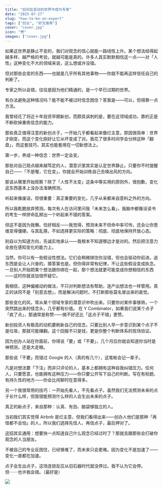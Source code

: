 ```yaml
---
title: "如何在变动的世界中成为专家"
date: "2025-07-27"
slug: "how-to-be-an-expert"
tags: ["创业", "好文推荐"]
cover: "cover.jpg"
icon: "😎"
images: ["cover.jpg"]
---
```

如果这世界是静止不变的，我们对观念的信心就能一路线性上升。某个想法经得起越多样、越严格的考验，就越可能是真的。许多人其实默默相信这一点——对「人性」这种变化不大的领域来说，这么想或许没错。



但对那些会变的东西——也就是几乎所有其他事物——你就不能再这样信任自己的判断了。



专家之所以会错，往往是因为他们精通的，是一个早已过期的世界。



有办法避免这种情况吗？能不能不被过时信念困住？答案是——可以，但得靠一点方法。



我曾经花了将近十年投资早期新创，而颇具讽刺的是，要在这领域成功，靠的正是不断砍掉重练信念的能力。



那些真正值得注意的新创点子，一开始几乎都看起来像烂主意，原因很简单：世界才刚变，而这个变化刚好让它从坏变成了对。我花了很多时间学会分辨这种「翻盘」，而这套技巧，其实也能套用在一切新想法上。



第一步，养成一种信念：世界一定会变。



那些对自己观点越来越笃定的人，潜意识里其实是认定世界静止。只要你不时提醒自己——「不是喔，它在变」，你就会开始训练自己去嗅出风的方向。



那该从哪里开始观察？除了「人性不太变」这条中等实用的原则外，很抱歉，变化这东西基本上没办法准确预测。



听起来像废话，但很重要：真正重要的变化，几乎从来都来自意料之外的方向。



所以我乾脆放弃预测。每次有人在访问里问我「未来怎么看」，我脑中都像没读书的考生一样拼命乱掰出一个听起来不错的答案。



但这不是因为我懒。恰好相反——我觉得，预测未来不但命中率可怜，还会让你思维变得僵硬。与其乱猜，不如选择更实际的策略：彻底、彻底地保持开放心态。



别自以为知道方向，先诚实地承认——我根本不知道哪边才是对的。然后把注意力全放在感知变化的能力上。



当然，你可以有一些假设性想法。它们会稍微绑住你没错，但也会驱动你前进。追东西是会让人兴奋的，猜答案也是。但你得非常有纪律，不让这些假设变成执念。
一旦别人开始把某个想法跟你绑在一起，那个想法就更可能变成你想相信的东西——这时你就该加倍怀疑它。



我相信，这种偏被动的做法，不只对判断想法有帮助，连产出想法也一样管用。真正的诀窍不是「刻意去想」，而是解决问题时，不打断那些莫名冒出来的直觉。



那些变化的风，常从某个领域专家的潜意识中吹出来。只要你对某件事够熟，一个突然跳出来的怪念头，几乎都有价值。
在 Y Combinator，如果我们说某个点子「疯了点」，那通常是称赞——搞不好还比「这点子不错」更赞。



新创投资人有极高的动机要刷新自己的信念。只要比别人早一步意识到某个点子不是垃圾，那就可能赚翻。这个回报不只是钱，更是你整个判断体系的现场验证。



因为创办人站在你面前，你得说「要」或「不要」，几个月后你就会知道你当时是神预测，还是大走眼。



那些说「不要」而错过 Google 的人（真的有几个），这笔帐会记一辈子。



凡是对想法要「下注」而非只评论的人，基本上都拥有这种自我纠错压力。任何人，只要愿意，也能拥有这种压力——你只要公开写下自己的判断。写在有标题、有持久性的地方——你会比闲聊时在意得多。



另一个我很常用的技巧：一开始先看人，不先看点子。虽然我们无法预测未来的点子长什么样，但我很能预测什么样的人会生出未来的点子。



真正的新点子，来自那种：认真、有劲、脑袋够独立的人。



当初我们其实觉得 Airbnb 是烂主意，但我们看得出来——创办人他们是那种「再怪都不会怕」的人，所以我们选择先信人、再信点子，最后押对了。



这招其实通用：想要快一点知道自己什么观念已经过时了？那就去跟那些会打破你观念的人当朋友。



不被自己的专业反困住，已经够难了，而未来只会更难。因为变化不是加速了——变化一直都在加速。



点子会生出点子，这场连锁反应从旧石器时代就没停过。我不认为它会停。
但⋯⋯也许我会错。（最好是）




![](https://prod-files-secure.s3.us-west-2.amazonaws.com/112d0858-5090-4d34-a606-b75eb8d65fd2/46476355-9cf3-4e99-9b7a-3531bc426380/1000202064.png?X-Amz-Algorithm=AWS4-HMAC-SHA256&X-Amz-Content-Sha256=UNSIGNED-PAYLOAD&X-Amz-Credential=ASIAZI2LB466TNQK4Y5B%2F20250918%2Fus-west-2%2Fs3%2Faws4_request&X-Amz-Date=20250918T194309Z&X-Amz-Expires=3600&X-Amz-Security-Token=IQoJb3JpZ2luX2VjEEkaCXVzLXdlc3QtMiJIMEYCIQCD5nEboox9KCTLFm8kXkoIKxFj1tcRMnPnTtXIh%2FB%2FkwIhAK7%2FZ3kmv9nJY8ZtrTqMivE03AdjCqYcc%2BSLpOyuPnJkKogECML%2F%2F%2F%2F%2F%2F%2F%2F%2F%2FwEQABoMNjM3NDIzMTgzODA1IgybBNcYMaPddks%2BtGYq3AMxlgIoG%2F0TsvglQWfsMLjLTBrkIfpdtHNoEiyDg6EmpBDeUcKVx2Q1ox%2FebeBX21F0gR%2Fta5fbnTk1hB22o43KYhJn%2FNx4uplzqPdN8Gq%2FREnfX3X8%2FreezbIjMbwKyrwphxypCqTn9JkMwKgHF68gIClJ4Jztx%2F7GgNq3QXGDKzz1L63gqltq%2F7Co8Q591esxZF9nsXnr7yxm83duoencFm4Q4lwXYm5i96JLowGb81DWQv5JP%2BL7jnYn3MZnQ1QgxQeiOdHL2DJHUhhx6KTYaIh%2FCD00WZQeUzyKbak90KcHkTL1u26zH5RTiJQKmTv1NkT99B0MXE9HkyYxNwAv3i541wQvMGb7aY0Cusht07gF1ahmgWq1Rvtkelp5rK52uyWo2lMZ1E4ugKKszHEUJD5CnkK3fHHidoXRsdH9%2FPg%2BaxrIX%2BqJTm9dC2Bzdp7WOXvLGAiIJ2Wx8C2tCOPuV7JBHcnRvNaO14eqeIw1hfApn5E8YW0VoznUG5g1d%2BzRnlpZR8Ia6qopdoCYlLkI1YbzvLnQzJ3l6xPrC7m10oxFtIMGVmDdcE4jyjqpWVN4rEzzNahIdzPn55PiPBR6MkbTeecmFE5DdeTWPPx9Xnjswc93Mb5spfwKDDDF%2FLDGBjqkAelEgj4obatAvTSTYp9%2F7OQ%2FfgqOdsFoU2cMt%2FFvlDW8sIDeP7xPmFzksn%2F00OOqfM0Dr3zlsml%2F1i2jGnvniZ9hi29C6CXhW1EOzqq5uYR8zD%2FDPhG4IQtb3z4P6kbAtRyVZaOxlytNL9KaojG8lnkxMDQbO9ugHwz1SdwCwT9Cb5UJe0BsVPH26Ja4h31L%2BRGsw9VRn0mfnhUJokJKGbYSH%2B2D&X-Amz-Signature=7b7b5c6af2a93e0a363ad79cf9c6209c2aff0ba40b9cb79fe7e45b1eba6e6968&X-Amz-SignedHeaders=host&x-amz-checksum-mode=ENABLED&x-id=GetObject)

